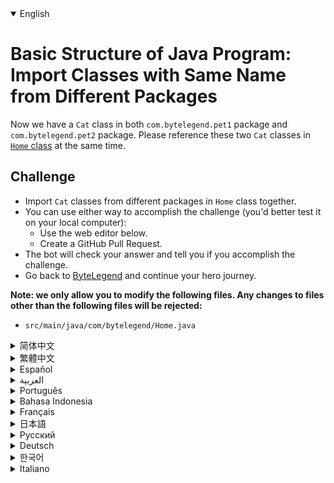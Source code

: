 <details open='true'>
<summary>English</summary>

# Basic Structure of Java Program: Import Classes with Same Name from Different Packages

Now we have a `Cat` class in both `com.bytelegend.pet1` package and `com.bytelegend.pet2` package.
Please reference these two `Cat` classes in [`Home` class](https://github.com/ByteLegendQuest/java-import-class-with-same-name/blob/main/src/main/java/com/bytelegend/Home.java) at the same time.

## Challenge
- Import `Cat` classes from different packages in `Home` class together.
- You can use either way to accomplish the challenge (you'd better test it on your local computer):
  - Use the web editor below.
  - Create a GitHub Pull Request.
- The bot will check your answer and tell you if you accomplish the challenge.
- Go back to [ByteLegend](https://bytelegend.com) and continue your hero journey.


**Note: we only allow you to modify the following files.
Any changes to files other than the following files will be rejected:**

- `src/main/java/com/bytelegend/Home.java`
</details>
<details>
<summary>简体中文</summary>

# Java程序的基本结构练习：导入不同包中的同名类

现在我们在`com.bytelegend.pet1`包中和`com.bytelegend.pet2`包中都存在一个名为`Cat`的类。请在[`Home`这个类](https://github.com/ByteLegendQuest/java-import-class-with-same-name/blob/main/src/main/java/com/bytelegend/Home.java)中同时引用这两个`Cat`类。

## 挑战
- 请在`Home`类中同时引用两个来自不同包的`Cat`类。
- 你可以使用任意一种方法完成挑战（最好先在自己的本地电脑上测试通过）：
  - 使用下面的网页编辑器。
  - 创建一个GitHub Pull Request。
- 机器人将会检查你的答案，告诉你你是否通过了挑战。
- 回到[字节传说](https://bytelegend.com)，然后继续你的英雄旅程。


**注意：我们只允许您修改以下文件，任何对其他文件的修改都会被拒绝：**

- `src/main/java/com/bytelegend/Home.java`
</details>
<details>
<summary>繁體中文</summary>

<h1>Java程序基本結構：從不同包導入同名類</h1><p>現在我們在<code class="notranslate">com.bytelegend.pet1</code>包和<code class="notranslate">com.bytelegend.pet2</code>包中<code class="notranslate">Cat</code>請在<a href="https://github.com/ByteLegendQuest/java-import-class-with-same-name/blob/main/src/main/java/com/bytelegend/Home.java" target="_blank"><code class="notranslate">Home</code>類</a>中同時引用這兩個<code class="notranslate">Cat</code></p><h2>挑戰</h2><ul><li><code class="notranslate">Home</code>類中的不同包中導入<code class="notranslate">Cat</code></li><li>您可以使用任何一種方式來完成挑戰（最好在本地計算機上進行測試）：<ul><li>使用下面的網絡編輯器。</li><li>創建 GitHub 拉取請求。</li></ul></li><li>機器人將檢查您的答案並告訴您是否完成了挑戰。</li><li>回到<a href="https://bytelegend.com" target="_blank">ByteLegend</a> ，繼續你的英雄之旅。</li></ul><p><strong>注意：我們只允許您修改以下文件。對以下文件以外的文件的任何更改都將被拒絕：</strong></p><ul><li> <code class="notranslate">src/main/java/com/bytelegend/Home.java</code></li></ul></details>
<details>
<summary>Español</summary>

<h1>Estructura básica del programa Java: clases de importación con el mismo nombre de diferentes paquetes</h1><p> Ahora tenemos un <code class="notranslate">Cat</code> de clases en tanto <code class="notranslate">com.bytelegend.pet1</code> paquete y <code class="notranslate">com.bytelegend.pet2</code> paquete. Consulte estas dos clases de <code class="notranslate">Cat</code> <a href="https://github.com/ByteLegendQuest/java-import-class-with-same-name/blob/main/src/main/java/com/bytelegend/Home.java" target="_blank">en la clase de <code class="notranslate">Home</code></a> al mismo tiempo.</p><h2> Desafío</h2><ul><li> Importe las <code class="notranslate">Cat</code> de diferentes paquetes en la <code class="notranslate">Home</code> juntas.</li><li> Puede usar cualquiera de las dos formas para lograr el desafío (será mejor que lo pruebe en su computadora local):<ul><li> Utilice el editor web a continuación.</li><li> Cree una solicitud de extracción de GitHub.</li></ul></li><li> El bot comprobará tu respuesta y te dirá si logras el desafío.</li><li> Vuelve a <a href="https://bytelegend.com" target="_blank">ByteLegend</a> y continúa tu viaje de héroe.</li></ul><p> <strong>Nota: solo le permitimos modificar los siguientes archivos. Se rechazará cualquier cambio en archivos que no sean los siguientes:</strong></p><ul><li> <code class="notranslate">src/main/java/com/bytelegend/Home.java</code></li></ul></details>
<details>
<summary>العربية</summary>

<h1 style=";text-align:right;direction:rtl">الهيكل الأساسي لبرنامج Java: استيراد فئات بنفس الاسم من حزم مختلفة</h1><p style=";text-align:right;direction:rtl"> الآن لدينا <code class="notranslate">Cat</code> الدرجة في كل <code class="notranslate">com.bytelegend.pet1</code> حزمة و <code class="notranslate">com.bytelegend.pet2</code> الحزمة. يرجى الرجوع إلى فئتي <code class="notranslate">Cat</code> <a href="https://github.com/ByteLegendQuest/java-import-class-with-same-name/blob/main/src/main/java/com/bytelegend/Home.java" target="_blank">في فئة <code class="notranslate">Home</code></a> في نفس الوقت.</p><h2 style=";text-align:right;direction:rtl"> تحد</h2><ul style=";text-align:right;direction:rtl"><li style=";text-align:right;direction:rtl"> قم باستيراد <code class="notranslate">Cat</code> من حزم مختلفة في <code class="notranslate">Home</code> class معًا.</li><li style=";text-align:right;direction:rtl"> يمكنك استخدام أي من الطريقتين لإنجاز التحدي (من الأفضل اختباره على جهاز الكمبيوتر المحلي الخاص بك):<ul style=";text-align:right;direction:rtl"><li style=";text-align:right;direction:rtl"> استخدم محرر الويب أدناه.</li><li style=";text-align:right;direction:rtl"> إنشاء طلب سحب على GitHub.</li></ul></li><li style=";text-align:right;direction:rtl"> سيتحقق الروبوت من إجابتك ويخبرك إذا أنجزت التحدي.</li><li style=";text-align:right;direction:rtl"> ارجع إلى <a href="https://bytelegend.com" target="_blank">ByteLegend وتابع</a> رحلة بطلك.</li></ul><p style=";text-align:right;direction:rtl"> <strong>ملاحظة: نسمح لك فقط بتعديل الملفات التالية. سيتم رفض أي تغييرات يتم إجراؤها على الملفات بخلاف الملفات التالية:</strong></p><ul style=";text-align:right;direction:rtl"><li style=";text-align:right;direction:rtl"> <code class="notranslate">src/main/java/com/bytelegend/Home.java</code></li></ul></details>
<details>
<summary>Português</summary>

<h1>Estrutura básica do programa Java: Importar classes com o mesmo nome de pacotes diferentes</h1><p> Agora temos um <code class="notranslate">Cat</code> classe em ambos <code class="notranslate">com.bytelegend.pet1</code> pacote e <code class="notranslate">com.bytelegend.pet2</code> pacote. Consulte essas duas classes de <code class="notranslate">Cat</code> <a href="https://github.com/ByteLegendQuest/java-import-class-with-same-name/blob/main/src/main/java/com/bytelegend/Home.java" target="_blank">na classe <code class="notranslate">Home</code></a> ao mesmo tempo.</p><h2> Desafio</h2><ul><li> Importe <code class="notranslate">Cat</code> de diferentes pacotes na <code class="notranslate">Home</code> juntas.</li><li> Você pode usar qualquer uma das formas para cumprir o desafio (é melhor você testá-lo em seu computador local):<ul><li> Use o editor da web abaixo.</li><li> Crie uma solicitação pull do GitHub.</li></ul></li><li> O bot verificará sua resposta e dirá se você cumpriu o desafio.</li><li> Volte para <a href="https://bytelegend.com" target="_blank">ByteLegend</a> e continue sua jornada de herói.</li></ul><p> <strong>Nota: nós apenas permitimos que você modifique os seguintes arquivos. Quaisquer alterações em arquivos que não sejam os seguintes serão rejeitadas:</strong></p><ul><li> <code class="notranslate">src/main/java/com/bytelegend/Home.java</code></li></ul></details>
<details>
<summary>Bahasa Indonesia</summary>

<h1>Struktur Dasar Program Java: Mengimpor Kelas dengan Nama Yang Sama dari Paket yang Berbeda</h1><p> Sekarang kita memiliki <code class="notranslate">Cat</code> kelas di kedua <code class="notranslate">com.bytelegend.pet1</code> paket dan <code class="notranslate">com.bytelegend.pet2</code> paket. Silakan merujuk dua kelas <code class="notranslate">Cat</code> <a href="https://github.com/ByteLegendQuest/java-import-class-with-same-name/blob/main/src/main/java/com/bytelegend/Home.java" target="_blank">di kelas <code class="notranslate">Home</code></a> bersamaan.</p><h2> Tantangan</h2><ul><li> Impor <code class="notranslate">Cat</code> dari paket yang berbeda di <code class="notranslate">Home</code> bersamaan.</li><li> Anda dapat menggunakan salah satu cara untuk menyelesaikan tantangan (sebaiknya Anda mengujinya di komputer lokal Anda):<ul><li> Gunakan editor web di bawah ini.</li><li> Buat Permintaan Tarik GitHub.</li></ul></li><li> Bot akan memeriksa jawaban Anda dan memberi tahu Anda jika Anda menyelesaikan tantangan.</li><li> Kembali ke <a href="https://bytelegend.com" target="_blank">ByteLegend</a> dan lanjutkan perjalanan pahlawan Anda.</li></ul><p> <strong>Catatan: kami hanya mengizinkan Anda untuk mengubah file berikut. Setiap perubahan pada file selain file berikut akan ditolak:</strong></p><ul><li> <code class="notranslate">src/main/java/com/bytelegend/Home.java</code></li></ul></details>
<details>
<summary>Français</summary>

<h1>Structure de base du programme Java : importer des classes portant le même nom à partir de différents packages</h1><p> Nous avons maintenant une <code class="notranslate">Cat</code> dans les <code class="notranslate">com.bytelegend.pet1</code> et <code class="notranslate">com.bytelegend.pet2</code> . Veuillez faire référence à ces deux classes <code class="notranslate">Cat</code> <a href="https://github.com/ByteLegendQuest/java-import-class-with-same-name/blob/main/src/main/java/com/bytelegend/Home.java" target="_blank"><code class="notranslate">Home</code> classe</a> Home en même temps.</p><h2> Défi</h2><ul><li> Importez ensemble les <code class="notranslate">Cat</code> de différents packages dans <code class="notranslate">Home</code> classe Home.</li><li> Vous pouvez utiliser l&#39;une ou l&#39;autre manière pour relever le défi (vous feriez mieux de le tester sur votre ordinateur local) :<ul><li> Utilisez l&#39;éditeur Web ci-dessous.</li><li> Créez une demande d&#39;extraction GitHub.</li></ul></li><li> Le bot vérifiera votre réponse et vous dira si vous réussissez le défi.</li><li> Retournez à <a href="https://bytelegend.com" target="_blank">ByteLegend</a> et continuez votre voyage de héros.</li></ul><p> <strong>Remarque : nous vous permettons uniquement de modifier les fichiers suivants. Toute modification apportée aux fichiers autres que les fichiers suivants sera rejetée :</strong></p><ul><li> <code class="notranslate">src/main/java/com/bytelegend/Home.java</code></li></ul></details>
<details>
<summary>日本語</summary>

<h1>Javaプログラムの基本構造：異なるパッケージから同じ名前のクラスをインポートする</h1><p>これで、 <code class="notranslate">com.bytelegend.pet1</code>パッケージと<code class="notranslate">com.bytelegend.pet2</code>パッケージの<code class="notranslate">Cat</code> <a href="https://github.com/ByteLegendQuest/java-import-class-with-same-name/blob/main/src/main/java/com/bytelegend/Home.java" target="_blank"><code class="notranslate">Home</code>クラス</a>でこれら2つの<code class="notranslate">Cat</code>クラスを同時に参照してください。</p><h2>チャレンジ</h2><ul><li><code class="notranslate">Home</code>クラスのさまざまなパッケージから<code class="notranslate">Cat</code>クラスを一緒にインポートします。</li><li>どちらの方法でもチャレンジを達成できます（ローカルコンピューターでテストすることをお勧めします）。<ul><li>以下のWebエディタを使用してください。</li><li> GitHubプルリクエストを作成します。</li></ul></li><li>ボットはあなたの答えをチェックし、あなたがチャレンジを達成したかどうかを教えてくれます。</li><li> <a href="https://bytelegend.com" target="_blank">ByteLegendに</a>戻り、ヒーローの旅を続けてください。</li></ul><p><strong>注：変更できるのは次のファイルのみです。次のファイル以外のファイルへの変更は拒否されます。</strong></p><ul><li> <code class="notranslate">src/main/java/com/bytelegend/Home.java</code></li></ul></details>
<details>
<summary>Русский</summary>

<h1>Базовая структура программы на Java: импорт классов с одинаковыми именами из разных пакетов</h1><p> Теперь у нас есть <code class="notranslate">Cat</code> как в <code class="notranslate">com.bytelegend.pet1</code> , так и в пакете <code class="notranslate">com.bytelegend.pet2</code> Пожалуйста, укажите эти два класса <code class="notranslate">Cat</code> <a href="https://github.com/ByteLegendQuest/java-import-class-with-same-name/blob/main/src/main/java/com/bytelegend/Home.java" target="_blank"><code class="notranslate">Home</code> классе</a> одновременно.</p><h2> Вызов</h2><ul><li> Импортируйте <code class="notranslate">Cat</code> из разных пакетов в <code class="notranslate">Home</code> класс вместе.</li><li> Вы можете использовать любой способ решения задачи (лучше протестируйте его на своем локальном компьютере):<ul><li> Воспользуйтесь веб-редактором ниже.</li><li> Создайте запрос на извлечение GitHub.</li></ul></li><li> Бот проверит ваш ответ и сообщит, справились ли вы с задачей.</li><li> Вернитесь в <a href="https://bytelegend.com" target="_blank">ByteLegend</a> и продолжите свой путь героя.</li></ul><p> <strong>Примечание: мы разрешаем вам изменять только следующие файлы. Любые изменения в файлах, кроме следующих, будут отклонены:</strong></p><ul><li> <code class="notranslate">src/main/java/com/bytelegend/Home.java</code></li></ul></details>
<details>
<summary>Deutsch</summary>

<h1>Grundstruktur des Java-Programms: Importieren von Klassen mit demselben Namen aus verschiedenen Paketen</h1><p> Jetzt haben wir eine <code class="notranslate">Cat</code> Klasse sowohl im <code class="notranslate">com.bytelegend.pet1</code> Paket als auch im <code class="notranslate">com.bytelegend.pet2</code> Paket. Bitte beziehen Sie sich gleichzeitig auf diese beiden <code class="notranslate">Cat</code> in der <a href="https://github.com/ByteLegendQuest/java-import-class-with-same-name/blob/main/src/main/java/com/bytelegend/Home.java" target="_blank"><code class="notranslate">Home</code></a> .</p><h2> Herausforderung</h2><ul><li> Importieren Sie <code class="notranslate">Cat</code> Klassen aus verschiedenen Paketen in der <code class="notranslate">Home</code> Klasse zusammen.</li><li> Sie können die Herausforderung auf beide Arten meistern (am besten testen Sie sie auf Ihrem lokalen Computer):<ul><li> Verwenden Sie den untenstehenden Web-Editor.</li><li> Erstellen Sie eine GitHub-Pull-Anfrage.</li></ul></li><li> Der Bot überprüft Ihre Antwort und teilt Ihnen mit, ob Sie die Herausforderung meistern.</li><li> Gehen Sie zurück zu <a href="https://bytelegend.com" target="_blank">ByteLegend</a> und setzen Sie Ihre Heldenreise fort.</li></ul><p> <strong>Hinweis: Wir erlauben Ihnen nur, die folgenden Dateien zu ändern. Alle Änderungen an Dateien, die nicht die folgenden Dateien sind, werden abgelehnt:</strong></p><ul><li> <code class="notranslate">src/main/java/com/bytelegend/Home.java</code></li></ul></details>
<details>
<summary>한국어</summary>

<h1>Java 프로그램의 기본 구조: 다른 패키지에서 같은 이름의 클래스 가져오기</h1><p> 이제 <code class="notranslate">com.bytelegend.pet1</code> 패키지와 <code class="notranslate">com.bytelegend.pet2</code> 패키지 <code class="notranslate">Cat</code> 클래스가 있습니다. <a href="https://github.com/ByteLegendQuest/java-import-class-with-same-name/blob/main/src/main/java/com/bytelegend/Home.java" target="_blank"><code class="notranslate">Home</code> 클래스</a> 에서 이 두 <code class="notranslate">Cat</code> 클래스를 동시에 참조하십시오.</p><h2> 도전</h2><ul><li> <code class="notranslate">Home</code> 클래스의 다른 패키지에서 <code class="notranslate">Cat</code> 클래스를 함께 가져옵니다.</li><li> 두 가지 방법 중 하나를 사용하여 도전 과제를 수행할 수 있습니다(로컬 컴퓨터에서 테스트하는 것이 좋습니다).<ul><li> 아래 웹 편집기를 사용하십시오.</li><li> GitHub 풀 요청을 만듭니다.</li></ul></li><li> 봇이 답을 확인하고 도전 과제를 달성했는지 알려줍니다.</li><li> <a href="https://bytelegend.com" target="_blank">ByteLegend로</a> 돌아가 영웅 여정을 계속하세요.</li></ul><p> <strong>참고: 다음 파일만 수정할 수 있습니다. 다음 파일 이외의 파일에 대한 모든 변경 사항은 거부됩니다.</strong></p><ul><li> <code class="notranslate">src/main/java/com/bytelegend/Home.java</code></li></ul></details>
<details>
<summary>Italiano</summary>

<h1>Struttura di base del programma Java: importa classi con lo stesso nome da diversi pacchetti</h1><p> Ora abbiamo un <code class="notranslate">Cat</code> di classe sia in <code class="notranslate">com.bytelegend.pet1</code> pacchetto e <code class="notranslate">com.bytelegend.pet2</code> pacchetto. Si prega di fare riferimento a questi due <code class="notranslate">Cat</code> classi in <a href="https://github.com/ByteLegendQuest/java-import-class-with-same-name/blob/main/src/main/java/com/bytelegend/Home.java" target="_blank"><code class="notranslate">Home</code> di classe</a> allo stesso tempo.</p><h2> Sfida</h2><ul><li> Importa <code class="notranslate">Cat</code> da diversi pacchetti nella <code class="notranslate">Home</code> insieme.</li><li> Puoi utilizzare entrambi i modi per completare la sfida (farai meglio a testarlo sul tuo computer locale):<ul><li> Usa l&#39;editor web qui sotto.</li><li> Crea una richiesta pull GitHub.</li></ul></li><li> Il bot controllerà la tua risposta e ti dirà se hai completato la sfida.</li><li> Torna su <a href="https://bytelegend.com" target="_blank">ByteLegend</a> e continua il tuo viaggio da eroe.</li></ul><p> <strong>Nota: ti permettiamo di modificare solo i seguenti file. Qualsiasi modifica ai file diversi dai seguenti file verrà rifiutata:</strong></p><ul><li> <code class="notranslate">src/main/java/com/bytelegend/Home.java</code></li></ul></details>